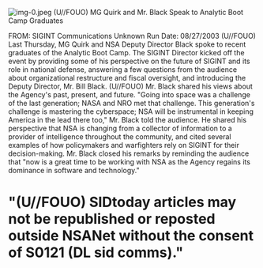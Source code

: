 ![img-0.jpeg](img-0.jpeg)
(U//FOUO) MG Quirk and Mr. Black Speak to Analytic Boot Camp Graduates

FROM: SIGINT Communications
Unknown
Run Date: 08/27/2003
(U//FOUO) Last Thursday, MG Quirk and NSA Deputy Director Black spoke to recent graduates of the Analytic Boot Camp. The SIGINT Director kicked off the event by providing some of his perspective on the future of SIGINT and its role in national defense, answering a few questions from the audience about organizational restructure and fiscal oversight, and introducing the Deputy Director, Mr. Bill Black.
(U//FOUO) Mr. Black shared his views about the Agency's past, present, and future. "Going into space was a challenge of the last generation; NASA and NRO met that challenge. This generation's challenge is mastering the cyberspace; NSA will be instrumental in keeping America in the lead there too," Mr. Black told the audience. He shared his perspective that NSA is changing from a collector of information to a provider of intelligence throughout the community, and cited several examples of how policymakers and warfighters rely on SIGINT for their decision-making. Mr. Black closed his remarks by reminding the audience that "now is a great time to be working with NSA as the Agency regains its dominance in software and technology."

# "(U//FOUO) SIDtoday articles may not be republished or reposted outside NSANet without the consent of S0121 (DL sid comms)."
